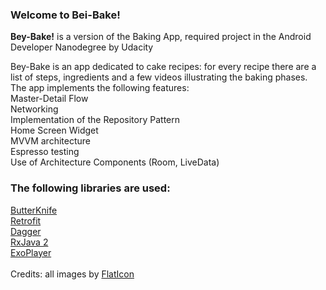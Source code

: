 
### Welcome to Bei-Bake!

**Bey-Bake!** is a version of the Baking App, required project in the Android Developer Nanodegree by Udacity<br>

Bey-Bake is an app dedicated to cake recipes: for every recipe there are a list of steps, ingredients and a few videos illustrating the baking phases. </br>
The app implements the following features: <br>
Master-Detail Flow <br>
Networking <br>
Implementation of the Repository Pattern <br>
Home Screen Widget <br>
MVVM architecture <br>
Espresso testing <br>
Use of Architecture Components (Room, LiveData) <br>
### The following libraries are used: <br>
[ButterKnife ](http://jakewharton.github.io/butterknife/)<br>
[Retrofit](http://square.github.io/retrofit/) <br>
[Dagger](https://github.com/google/dagger) <br>
[RxJava 2](https://github.com/ReactiveX/RxJava) <br>
[ExoPlayer](https://github.com/google/ExoPlayer)<br>
<br>
Credits: all images by [FlatIcon](https://www.flaticon.com/)
